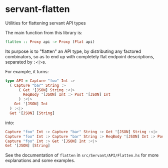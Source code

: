 # servant-flatten

Utilities for flattening servant API types

The main function from this library is:

``` haskell
flatten :: Proxy api -> Proxy (Flat api)
```

Its purpose is to "flatten" an API type, by distributing
any factored combinators, so as to end up with completely
flat endpoint descriptions, separated by `:<|>`s.

For example, it turns:

``` haskell
type API = Capture "foo" Int :>
  ( Capture "bar" String :>
      ( Get '[JSON] String :<|>
        ReqBody '[JSON] Int :> Post '[JSON] Int
      ) :<|>
    Get '[JSON] Int
  ) :<|>
  Get '[JSON] [String]
```

into:

``` haskell
Capture "foo" Int :> Capture "bar" String :> Get '[JSON] String :<|>
Capture "foo" Int :> Capture "bar" String :> ReqBody '[JSON] Int :> Post '[JSON] Int :<|>
Capture "foo" Int :> Get '[JSON] Int :<|>
Get '[JSON] [String]
```

See the documentation of `flatten` in `src/Servant/API/Flatten.hs`
for more explanations and some examples.
